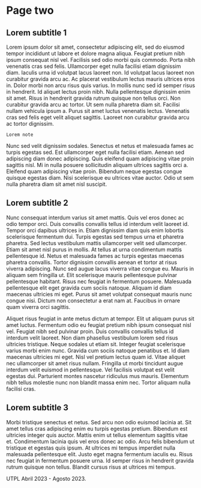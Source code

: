 # Page two

## Lorem subtitle 1
Lorem ipsum dolor sit amet, consectetur adipiscing elit, sed do eiusmod tempor incididunt ut labore et dolore magna aliqua. Feugiat pretium nibh ipsum consequat nisl vel. Facilisis sed odio morbi quis commodo. Porta nibh venenatis cras sed felis. Ullamcorper eget nulla facilisi etiam dignissim diam. Iaculis urna id volutpat lacus laoreet non. Id volutpat lacus laoreet non curabitur gravida arcu ac. Ac placerat vestibulum lectus mauris ultrices eros in. Dolor morbi non arcu risus quis varius. In mollis nunc sed id semper risus in hendrerit. Id aliquet lectus proin nibh. Nulla pellentesque dignissim enim sit amet. Risus in hendrerit gravida rutrum quisque non tellus orci. Non curabitur gravida arcu ac tortor. Ut sem nulla pharetra diam sit. Facilisi nullam vehicula ipsum a. Purus sit amet luctus venenatis lectus. Venenatis cras sed felis eget velit aliquet sagittis. Laoreet non curabitur gravida arcu ac tortor dignissim.

```{note}
Lorem note
```

Nunc sed velit dignissim sodales. Senectus et netus et malesuada fames ac turpis egestas sed. Est ullamcorper eget nulla facilisi etiam. Aenean sed adipiscing diam donec adipiscing. Quis eleifend quam adipiscing vitae proin sagittis nisl. Mi in nulla posuere sollicitudin aliquam ultrices sagittis orci a. Eleifend quam adipiscing vitae proin. Bibendum neque egestas congue quisque egestas diam. Nisi scelerisque eu ultrices vitae auctor. Odio ut sem nulla pharetra diam sit amet nisl suscipit.

## Lorem subtitle 2
Nunc consequat interdum varius sit amet mattis. Quis vel eros donec ac odio tempor orci. Duis convallis convallis tellus id interdum velit laoreet id. Tempor orci dapibus ultrices in. Etiam dignissim diam quis enim lobortis scelerisque fermentum dui. Turpis egestas sed tempus urna et pharetra pharetra. Sed lectus vestibulum mattis ullamcorper velit sed ullamcorper. Etiam sit amet nisl purus in mollis. At tellus at urna condimentum mattis pellentesque id. Netus et malesuada fames ac turpis egestas maecenas pharetra convallis. Tortor dignissim convallis aenean et tortor at risus viverra adipiscing. Nunc sed augue lacus viverra vitae congue eu. Mauris in aliquam sem fringilla ut. Elit scelerisque mauris pellentesque pulvinar pellentesque habitant. Risus nec feugiat in fermentum posuere. Malesuada pellentesque elit eget gravida cum sociis natoque. Aliquam id diam maecenas ultricies mi eget. Purus sit amet volutpat consequat mauris nunc congue nisi. Dictum non consectetur a erat nam at. Faucibus in ornare quam viverra orci sagittis.

Aliquet risus feugiat in ante metus dictum at tempor. Elit ut aliquam purus sit amet luctus. Fermentum odio eu feugiat pretium nibh ipsum consequat nisl vel. Feugiat nibh sed pulvinar proin. Duis convallis convallis tellus id interdum velit laoreet. Non diam phasellus vestibulum lorem sed risus ultricies tristique. Neque sodales ut etiam sit. Integer feugiat scelerisque varius morbi enim nunc. Gravida cum sociis natoque penatibus et. Id diam maecenas ultricies mi eget. Nisl vel pretium lectus quam id. Vitae aliquet nec ullamcorper sit amet risus nullam. Fringilla ut morbi tincidunt augue interdum velit euismod in pellentesque. Vel facilisis volutpat est velit egestas dui. Parturient montes nascetur ridiculus mus mauris. Elementum nibh tellus molestie nunc non blandit massa enim nec. Tortor aliquam nulla facilisi cras.

## Lorem subtitle 3
Morbi tristique senectus et netus. Sed arcu non odio euismod lacinia at. Sit amet tellus cras adipiscing enim eu turpis egestas pretium. Bibendum est ultricies integer quis auctor. Mattis enim ut tellus elementum sagittis vitae et. Condimentum lacinia quis vel eros donec ac odio. Arcu felis bibendum ut tristique et egestas quis ipsum. At ultrices mi tempus imperdiet nulla malesuada pellentesque elit. Justo eget magna fermentum iaculis eu. Risus nec feugiat in fermentum posuere urna. Id semper risus in hendrerit gravida rutrum quisque non tellus. Blandit cursus risus at ultrices mi tempus.

UTPL Abril 2023 - Agosto 2023.
